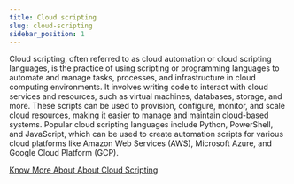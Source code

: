 ```yaml
---
title: Cloud scripting
slug: cloud-scripting
sidebar_position: 1
---
```


Cloud scripting, often referred to as cloud automation or cloud scripting languages, is the practice of using scripting or programming languages to automate and manage tasks, processes, and infrastructure in cloud computing environments. It involves writing code to interact with cloud services and resources, such as virtual machines, databases, storage, and more. These scripts can be used to provision, configure, monitor, and scale cloud resources, making it easier to manage and maintain cloud-based systems. Popular cloud scripting languages include Python, PowerShell, and JavaScript, which can be used to create automation scripts for various cloud platforms like Amazon Web Services (AWS), Microsoft Azure, and Google Cloud Platform (GCP).

[Know More About About Cloud Scripting](https://docs.cloudscripting.com/)
